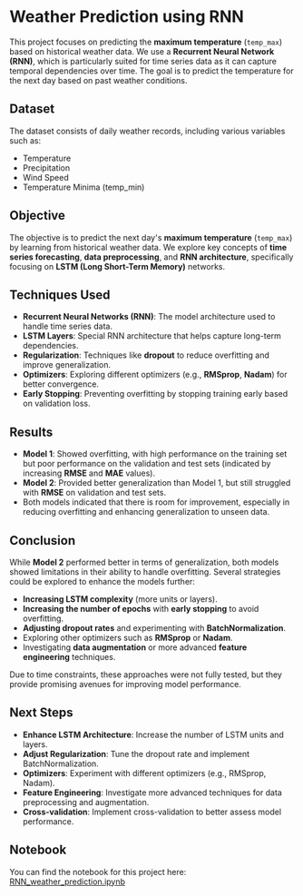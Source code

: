 # Weather Prediction using RNN

This project focuses on predicting the **maximum temperature** (`temp_max`) based on historical weather data. We use a **Recurrent Neural Network (RNN)**, which is particularly suited for time series data as it can capture temporal dependencies over time. The goal is to predict the temperature for the next day based on past weather conditions.

## Dataset

The dataset consists of daily weather records, including various variables such as:
- Temperature
- Precipitation
- Wind Speed
- Temperature Minima (temp_min)

## Objective

The objective is to predict the next day's **maximum temperature** (`temp_max`) by learning from historical weather data. We explore key concepts of **time series forecasting**, **data preprocessing**, and **RNN architecture**, specifically focusing on **LSTM (Long Short-Term Memory)** networks.

## Techniques Used

- **Recurrent Neural Networks (RNN)**: The model architecture used to handle time series data.
- **LSTM Layers**: Special RNN architecture that helps capture long-term dependencies.
- **Regularization**: Techniques like **dropout** to reduce overfitting and improve generalization.
- **Optimizers**: Exploring different optimizers (e.g., **RMSprop**, **Nadam**) for better convergence.
- **Early Stopping**: Preventing overfitting by stopping training early based on validation loss.

## Results

- **Model 1**: Showed overfitting, with high performance on the training set but poor performance on the validation and test sets (indicated by increasing **RMSE** and **MAE** values).
- **Model 2**: Provided better generalization than Model 1, but still struggled with **RMSE** on validation and test sets.
- Both models indicated that there is room for improvement, especially in reducing overfitting and enhancing generalization to unseen data.

## Conclusion

While **Model 2** performed better in terms of generalization, both models showed limitations in their ability to handle overfitting. Several strategies could be explored to enhance the models further:
- **Increasing LSTM complexity** (more units or layers).
- **Increasing the number of epochs** with **early stopping** to avoid overfitting.
- **Adjusting dropout rates** and experimenting with **BatchNormalization**.
- Exploring other optimizers such as **RMSprop** or **Nadam**.
- Investigating **data augmentation** or more advanced **feature engineering** techniques.

Due to time constraints, these approaches were not fully tested, but they provide promising avenues for improving model performance.

## Next Steps

- **Enhance LSTM Architecture**: Increase the number of LSTM units and layers.
- **Adjust Regularization**: Tune the dropout rate and implement BatchNormalization.
- **Optimizers**: Experiment with different optimizers (e.g., RMSprop, Nadam).
- **Feature Engineering**: Investigate more advanced techniques for data preprocessing and augmentation.
- **Cross-validation**: Implement cross-validation to better assess model performance.

## Notebook

You can find the notebook for this project here: [RNN_weather_prediction.ipynb](RNN_weather_prediction.ipynb)

